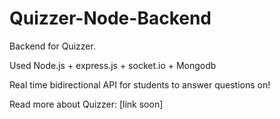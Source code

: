 # Quizzer-Node-Backend

Backend for Quizzer.

Used Node.js + express.js + socket.io + Mongodb

Real time bidirectional API for students to answer questions on!

Read more about Quizzer: [link soon]
